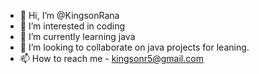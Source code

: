 - 👋 Hi, I’m @KingsonRana
- 👀 I’m interested in coding
- 🌱 I’m currently learning java
- 💞️ I’m looking to collaborate on java projects for leaning.
- 📫 How to reach me - kingsonr5@gmail.com

<!---
KingsonRana/KingsonRana is a ✨ special ✨ repository because its `README.md` (this file) appears on your GitHub profile.
You can click the Preview link to take a look at your changes.
--->
